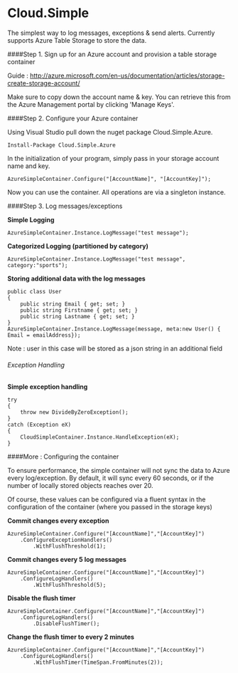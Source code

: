 Cloud.Simple
===========

The simplest way to log messages, exceptions & send alerts.
Currently supports Azure Table Storage to store the data.


####Step 1. Sign up for an Azure account and provision a table storage container

Guide : http://azure.microsoft.com/en-us/documentation/articles/storage-create-storage-account/

Make sure to copy down the account name & key. You can retrieve this from the Azure Management portal by clicking 'Manage Keys'.


####Step 2. Configure your Azure container

Using Visual Studio pull down the nuget package Cloud.Simple.Azure. 

```
Install-Package Cloud.Simple.Azure
```

In the initialization of your program, simply pass in your storage account name and key.

```
AzureSimpleContainer.Configure("[AccountName]", "[AccountKey]");
```

Now you can use the container. All operations are via a singleton instance.

####Step 3. Log messages/exceptions

**Simple Logging**
```
AzureSimpleContainer.Instance.LogMessage("test message");
```

**Categorized Logging (partitioned by category)**
```
AzureSimpleContainer.Instance.LogMessage("test message", category:"sports");
```

**Storing additional data with the log messages**
```
public class User
{
    public string Email { get; set; }
    public string Firstname { get; set; }
    public string Lastname { get; set; }
}
AzureSimpleContainer.Instance.LogMessage(message, meta:new User() { Email = emailAddress});
```

Note : user in this case will be stored as a json string in an additional field

###### Exception Handling

**Simple exception handling**
```
try
{
    throw new DivideByZeroException();
}
catch (Exception eX)
{
    CloudSimpleContainer.Instance.HandleException(eX);
}
```

####More : Configuring the container

To ensure performance, the simple container will not sync the data to Azure every log/exception. By default, it will sync every 60 seconds, or if the number of locally stored objects reaches over 20.

Of course, these values can be configured via a fluent syntax in the configuration of the container (where you passed in the storage keys)

**Commit changes every exception**
```
AzureSimpleContainer.Configure("[AccountName]","[AccountKey]")
    .ConfigureExceptionHandlers()
        .WithFlushThreshold(1);
```

**Commit changes every 5 log messages**
```
AzureSimpleContainer.Configure("[AccountName]","[AccountKey]")
    .ConfigureLogHandlers()
        .WithFlushThreshold(5);
```

**Disable the flush timer**
```
AzureSimpleContainer.Configure("[AccountName]","[AccountKey]")
    .ConfigureLogHandlers()
        .DisableFlushTimer();
```

**Change the flush timer to every 2 minutes**
```
AzureSimpleContainer.Configure("[AccountName]","[AccountKey]")
    .ConfigureLogHandlers()
        .WithFlushTimer(TimeSpan.FromMinutes(2));
```
